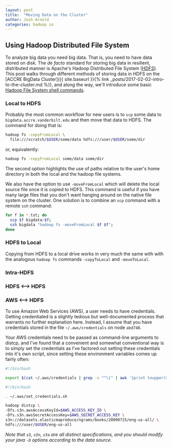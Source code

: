 ```yaml
---
layout: post
title:  "Moving Data on the Cluster"
author: Josh Arnold
categories: hadoop io
---
```


## Using Hadoop Distributed File System
To analyze big data you need big data. That is, you need to have data stored
on disk. The *de facto* standard for storing big data in resilient, distributed
manner is Apache's Hadoop Distributed File System ([HDFS][apache-hadoop]).
This post walks through different methods of storing data in HDFS on the
[ACCRE BigData Cluster]({{ site.baseurl }}{% link _posts/2017-02-02-intro-to-the-cluster.md %}), and along the way, we'll introduce some basic 
[Hadoop File System shell commands][hadoop-commands].


### Local to HDFS 

Probably the most common workflow for new users is to `scp` some data to
`bigdata.accre.vanderbilt.edu` and then move that data to HDFS. The command
for doing that is:

```bash
hadoop fs -copyFromLocal \
  file:///scratch/$USER/some/data hdfs:///user/$USER/some/dir
```

or, equivalently:

```bash
hadoop fs -copyFromLocal some/data some/dir
```

The second option highlights the use of paths relative to the user's home 
directory in both the local and the hadoop file systems.

We also have the option to use `-moveFromLocal` which will delete
the local source file once it is copied to HDFS. This command is useful if 
you have many large files that you don't want hanging around on the native 
file system on the cluster. One solution is to combine an `scp` command with a
remote `ssh` command:

```bash
for f in *.txt; do 
  scp $f bigdata:$f; 
  ssh bigdata "hadoop fs -moveFromLocal $f $f"; 
done
```

### HDFS to Local

Copying from HDFS to a local drive works in very much the same with with the 
analogous `hadoop fs` commands `-copyToLocal` and `-moveToLocal`.

### Intra-HDFS



### HDFS <--> HDFS


### AWS <--> HDFS

To use Amazon Web Services (AWS), a user needs to have credentials. Getting 
credentialed is a slightly tedious but well-documented process that warrants
no further explanation here. Instead, I assume that you have credentials
stored in the file `~/.aws/credentials` on node `abd740`.

Your AWS credentials need to be passed as command-line arguments to distcp,
and I've found that a convenient and somewhat conventional way is to simply 
set the credentials as 
I've factored out setting these credentials into it's own script, since
setting these environment variables comes up fairly often: 

```bash
#!/bin/bash

export $(cat ~/.aws/credentials | grep -v "^\[" | awk '{print toupper($1)$2$3 }')

```


```bash
#!/bin/bash

. ~/.aws/set_credentials.sh

hadoop distcp \
-Dfs.s3n.awsAccessKeyId=$AWS_ACCESS_KEY_ID \
-Dfs.s3n.awsSecretAccessKey=$AWS_SECRET_ACCESS_KEY \
s3n://datasets.elasticmapreduce/ngrams/books/20090715/eng-us-all/ \
hdfs:///user/$USER/eng-us-all
```

*Note that `s3`, `s3n`, `s3a` are all distinct specifications, and you should modify
your java `-D` options according to the data source.*

[apache-hadoop]: http://hadoop.apache.org/docs/stable/hadoop-project-dist/hadoop-hdfs/HdfsUserGuide.html
[hadoop-commands]: http://hadoop.apache.org/docs/stable/hadoop-project-dist/hadoop-common/FileSystemShell.html 

